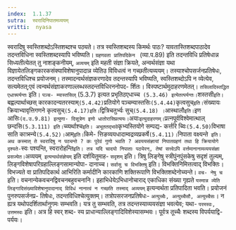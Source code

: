 ```yaml
---
index:  1.1.37
sutra:  स्वरादिनिपातमव्ययम्
vritti:  nyasa
---
```


स्वरादिषु स्वस्तिशब्दोऽस्तिशब्दश्च पठ्यते। तत्र स्वस्तिशब्दस्य किमर्थः पाठः? यावतास्तिशब्दपाठादेव तदन्तविधिना स्वस्तिशब्दस्यापि भविष्यति। `ग्रहणवता
प्रातिपदिकेन ` (व्या.प.89) इति तदन्तविधि प्रतिषेधान्न सिध्यतीत्येतत् तु नाशङ्कनीयम्, `अव्ययम्` इति महती संज्ञा क्रियते, अन्वर्थसंज्ञा यथा विज्ञायेतलिङ्गकारकसंक्याविशेषानुपादान्न व्येतिउ विविधत्वं न गच्छतीत्यव्ययम्। तस्याश्चोपसर्जनप्रतिषेधः, तदन्तविधिश्च प्रयोजनम्। तस्मादन्वर्थसंज्ञकरणादेव तदन्तस्यापि भविष्यति, स्वस्तिशब्दोऽपि न व्येत्येव, सत्यमेतत्;एवं त्वन्वर्थसंज्ञाकरणाल्लब्धस्तदन्तविधिरननोपद-
र्शितः। विस्पष्टार्थमुदाहरणमेतत्। `तसिलादिस्तद्धित एधाच्पर्यन्तः` इति। `पञ्च-
म्यास्तसिल्` (5.3.7) इत्यत प्रभृतिठएधाच्च` (5.3.46) इत्येतत्पर्यन्तः।`शस्तसी`
इति। `बह्वल्पार्थाच्छस् कारकादन्यतरस्याम्` (5.4.42) `प्रतियोगे पञ्चम्यास्तसिः` (5.4.44) `कृत्वसुच्` इति। `संख्यायः क्रियाभ्यावृत्तिगणने कृत्वसुच्` (5.4.17)इति। `द्वित्रिचतुर्भ्यः सुच्` (5.4.18) । `आस्थालौ` इति। `इण आसिः` (द.उ.9.81) इत्युणा-
दिसूत्रेण इणो धातोरासिप्रत्ययः। `अयाः` इत्युदाहरणम्। `प्रत्नपूर्वविश्वेमात्थाल् छन्दसि` (5.3.111) इति। `च्व्यर्थाश्च` इति। अभूततद्भावे `कृभ्यस्तियोगे सम्पद्य-
कर्त्तरि च्विः` (5.4.50) `विभाषा साति कात्र्स्न्ये` (5.4.52)। `आम्` इति। `किमे-
त्तिङव्ययधादाम्वद्रव्यप्रकर्षे` (5.4.11)। `निपाता वक्ष्यन्ते` इति। अथ कस्मात् ते स्वरादिषु न पठ्यन्ते ? कः पुरेवं गुणो भवति ? अवययसंज्ञायां निपातग्रहणं तथा हि
क्रियायोगे दृश्यते-`स्वः पश्यन्ति, स्वरारोहन्ति` इति। तत्र यदि चादयो निपाताः पठ्येरन्, तेषां सत्त्वेऽपि वर्त्तमानानामव्ययसंज्ञा प्रसज्येत।
`अव्ययम्` इत्यन्वर्थसंज्ञेयम्` इति दर्शयितुमाह- `सदृशम्` इति। त्रिषु
लिङ्गेषु स्त्रीपुंनपुंसकेषु सदृशं तुल्यम्, लिङ्गविशेषापरिग्रहाल्लिङ्गसामान्योपा-
दानाच्च। `सर्वासु च विभक्तिषु` इति। विभक्तिनिमित्तत्वाद् विभक्तिः। विभज्यते वा
प्रातिपदिकार्थ आभिरिति कर्मादीनि कारकाणि शक्तिरूपाणि विभक्तिशब्देनोच्यन्ते। `वच-
नेषु च` इति। वचनान्येकवचनद्विवचनबहुवचनानि। इहाभिधेयेऽभिधानोचाराद् एकाधिका
संख्या गृह्यते `यस्मान्न व्येति लिङ्गादिसंख्याविशेषानुपादानाद् विविधं नानात्वं न गच्छति तस्माद् अव्ययम्` इत्यन्वर्थता प्रतिपादिता भवति। प्रयोजनं पुनरुपसर्जनप्र-
तिषेधः, तदन्तविधिश्चेत्युक्तम्। तत्रोपसरजनप्रतिषेधः- `अत्युच्चैः, अत्युच्चैसौ, अत्युच्चैसः`। न ह्यत्र यथोपदर्शितार्थानुगमः सम्भवति। यत्र तु सम्भवति, तत्र
तदन्तस्याव्ययसंज्ञा भवत्येव; यथा- `परमस्वः, उत्तमस्वः` इति। अत्र हि स्वर् शब्द-
स्य प्राधान्याल्लिङ्गादिविशेस्यासम्भवः। पूर्वत्र तूच्चैः शब्दस्य विपर्ययाद्वि-
पर्ययः।

